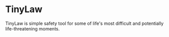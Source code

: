 # TinyLaw

TinyLaw is simple safety tool for some of life's most difficult and potentially life-threatening moments. 


